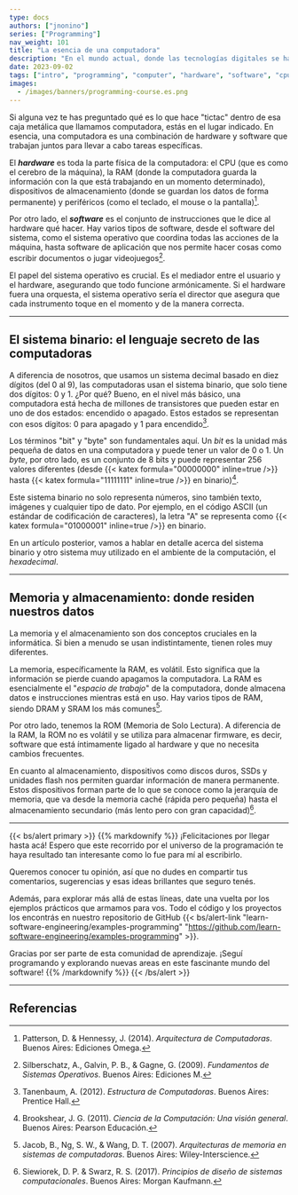 ```yaml
---
type: docs
authors: ["jnonino"]
series: ["Programming"]
nav_weight: 101
title: "La esencia de una computadora"
description: "En el mundo actual, donde las tecnologías digitales se han convertido en una extensión de nuestras vidas diarias, resulta esencial comprender los cimientos sobre los que se construyen nuestras herramientas digitales. En esta ocasión, nos sumergiremos en el corazón de las computadoras para entender cómo funcionan y por qué son esenciales en nuestra sociedad moderna."
date: 2023-09-02
tags: ["intro", "programming", "computer", "hardware", "software", "cpu", "memory"]
images:
  - /images/banners/programming-course.es.png
---
```


Si alguna vez te has preguntado qué es lo que hace "tictac" dentro de esa caja metálica que llamamos computadora, estás en el lugar indicado. En esencia, una computadora es una combinación de hardware y software que trabajan juntos para llevar a cabo tareas específicas.

El ***hardware*** es toda la parte física de la computadora: el CPU (que es como el cerebro de la máquina), la RAM (donde la computadora guarda la información con la que está trabajando en un momento determinado), dispositivos de almacenamiento (donde se guardan los datos de forma permanente) y periféricos (como el teclado, el mouse o la pantalla)[^1].

Por otro lado, el ***software*** es el conjunto de instrucciones que le dice al hardware qué hacer. Hay varios tipos de software, desde el software del sistema, como el sistema operativo que coordina todas las acciones de la máquina, hasta software de aplicación que nos permite hacer cosas como escribir documentos o jugar videojuegos[^2].

El papel del sistema operativo es crucial. Es el mediador entre el usuario y el hardware, asegurando que todo funcione armónicamente. Si el hardware fuera una orquesta, el sistema operativo sería el director que asegura que cada instrumento toque en el momento y de la manera correcta.

---

## El sistema binario: el lenguaje secreto de las computadoras

A diferencia de nosotros, que usamos un sistema decimal basado en diez dígitos (del 0 al 9), las computadoras usan el sistema binario, que solo tiene dos dígitos: 0 y 1. ¿Por qué? Bueno, en el nivel más básico, una computadora está hecha de millones de transistores que pueden estar en uno de dos estados: encendido o apagado. Estos estados se representan con esos dígitos: 0 para apagado y 1 para encendido[^3].

Los términos "bit" y "byte" son fundamentales aquí. Un *bit* es la unidad más pequeña de datos en una computadora y puede tener un valor de 0 o 1. Un *byte*, por otro lado, es un conjunto de 8 bits y puede representar 256 valores diferentes (desde {{< katex formula="00000000" inline=true />}} hasta {{< katex formula="11111111" inline=true />}} en binario)[^4].

Este sistema binario no solo representa números, sino también texto, imágenes y cualquier tipo de dato. Por ejemplo, en el código ASCII (un estándar de codificación de caracteres), la letra "A" se representa como {{< katex formula="01000001" inline=true />}} en binario.

En un artículo posterior, vamos a hablar en detalle acerca del sistema binario y otro sistema muy utilizado en el ambiente de la computación, el *hexadecimal*.

---

## Memoria y almacenamiento: donde residen nuestros datos

La memoria y el almacenamiento son dos conceptos cruciales en la informática. Si bien a menudo se usan indistintamente, tienen roles muy diferentes.

La memoria, específicamente la RAM, es volátil. Esto significa que la información se pierde cuando apagamos la computadora. La RAM es esencialmente el "*espacio de trabajo*" de la computadora, donde almacena datos e instrucciones mientras está en uso. Hay varios tipos de RAM, siendo DRAM y SRAM los más comunes[^5].

Por otro lado, tenemos la ROM (Memoria de Solo Lectura). A diferencia de la RAM, la ROM no es volátil y se utiliza para almacenar firmware, es decir, software que está íntimamente ligado al hardware y que no necesita cambios frecuentes.

En cuanto al almacenamiento, dispositivos como discos duros, SSDs y unidades flash nos permiten guardar información de manera permanente. Estos dispositivos forman parte de lo que se conoce como la jerarquía de memoria, que va desde la memoria caché (rápida pero pequeña) hasta el almacenamiento secundario (más lento pero con gran capacidad)[^6].

---

{{< bs/alert primary >}}
{{% markdownify %}}
¡Felicitaciones por llegar hasta acá! Espero que este recorrido por el universo de la programación te haya resultado tan interesante como lo fue para mí al escribirlo.

Queremos conocer tu opinión, así que no dudes en compartir tus comentarios, sugerencias y esas ideas brillantes que seguro tenés.

Además, para explorar más allá de estas líneas, date una vuelta por los ejemplos prácticos que armamos para vos. Todo el código y los proyectos los encontrás en nuestro repositorio de GitHub {{< bs/alert-link "learn-software-engineering/examples-programming" "https://github.com/learn-software-engineering/examples-programming" >}}.

Gracias por ser parte de esta comunidad de aprendizaje. ¡Seguí programando y explorando nuevas areas en este fascinante mundo del software!
{{% /markdownify %}}
{{< /bs/alert >}}

---

## Referencias

[^1]: Patterson, D. & Hennessy, J. (2014). *Arquitectura de Computadoras*. Buenos Aires: Ediciones Omega.
[^2]: Silberschatz, A., Galvin, P. B., & Gagne, G. (2009). *Fundamentos de Sistemas Operativos*. Buenos Aires: Ediciones M.
[^3]: Tanenbaum, A. (2012). *Estructura de Computadoras*. Buenos Aires: Prentice Hall.
[^4]: Brookshear, J. G. (2011). *Ciencia de la Computación: Una visión general*. Buenos Aires: Pearson Educación.
[^5]: Jacob, B., Ng, S. W., & Wang, D. T. (2007). *Arquitecturas de memoria en sistemas de computadoras*. Buenos Aires: Wiley-Interscience.
[^6]: Siewiorek, D. P. & Swarz, R. S. (2017). *Principios de diseño de sistemas computacionales*. Buenos Aires: Morgan Kaufmann.
